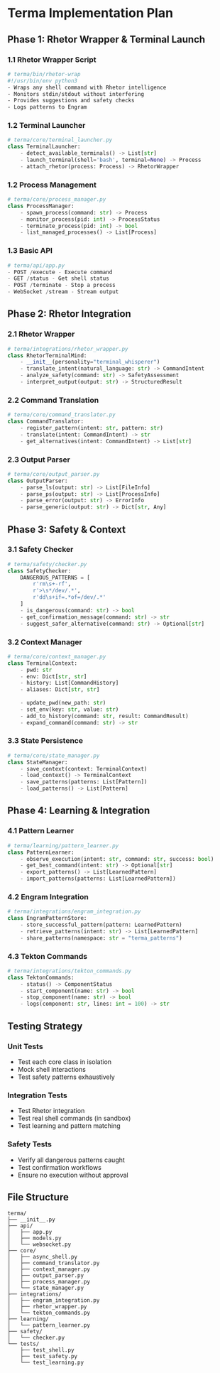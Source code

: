 # Terma Implementation Plan

## Phase 1: Rhetor Wrapper & Terminal Launch

### 1.1 Rhetor Wrapper Script
```bash
# terma/bin/rhetor-wrap
#!/usr/bin/env python3
- Wraps any shell command with Rhetor intelligence
- Monitors stdin/stdout without interfering
- Provides suggestions and safety checks
- Logs patterns to Engram
```

### 1.2 Terminal Launcher
```python
# terma/core/terminal_launcher.py
class TerminalLauncher:
    - detect_available_terminals() -> List[str]
    - launch_terminal(shell='bash', terminal=None) -> Process
    - attach_rhetor(process: Process) -> RhetorWrapper
```

### 1.2 Process Management
```python
# terma/core/process_manager.py
class ProcessManager:
    - spawn_process(command: str) -> Process
    - monitor_process(pid: int) -> ProcessStatus
    - terminate_process(pid: int) -> bool
    - list_managed_processes() -> List[Process]
```

### 1.3 Basic API
```python
# terma/api/app.py
- POST /execute - Execute command
- GET /status - Get shell status
- POST /terminate - Stop a process
- WebSocket /stream - Stream output
```

## Phase 2: Rhetor Integration

### 2.1 Rhetor Wrapper
```python
# terma/integrations/rhetor_wrapper.py
class RhetorTerminalMind:
    - __init__(personality="terminal_whisperer")
    - translate_intent(natural_language: str) -> CommandIntent
    - analyze_safety(command: str) -> SafetyAssessment
    - interpret_output(output: str) -> StructuredResult
```

### 2.2 Command Translation
```python
# terma/core/command_translator.py
class CommandTranslator:
    - register_pattern(intent: str, pattern: str)
    - translate(intent: CommandIntent) -> str
    - get_alternatives(intent: CommandIntent) -> List[str]
```

### 2.3 Output Parser
```python
# terma/core/output_parser.py
class OutputParser:
    - parse_ls(output: str) -> List[FileInfo]
    - parse_ps(output: str) -> List[ProcessInfo]
    - parse_error(output: str) -> ErrorInfo
    - parse_generic(output: str) -> Dict[str, Any]
```

## Phase 3: Safety & Context

### 3.1 Safety Checker
```python
# terma/safety/checker.py
class SafetyChecker:
    DANGEROUS_PATTERNS = [
        r'rm\s+-rf',
        r'>\s*/dev/.*',
        r'dd\s+if=.*of=/dev/.*'
    ]
    - is_dangerous(command: str) -> bool
    - get_confirmation_message(command: str) -> str
    - suggest_safer_alternative(command: str) -> Optional[str]
```

### 3.2 Context Manager
```python
# terma/core/context_manager.py
class TerminalContext:
    - pwd: str
    - env: Dict[str, str]
    - history: List[CommandHistory]
    - aliases: Dict[str, str]
    
    - update_pwd(new_path: str)
    - set_env(key: str, value: str)
    - add_to_history(command: str, result: CommandResult)
    - expand_command(command: str) -> str
```

### 3.3 State Persistence
```python
# terma/core/state_manager.py
class StateManager:
    - save_context(context: TerminalContext)
    - load_context() -> TerminalContext
    - save_patterns(patterns: List[Pattern])
    - load_patterns() -> List[Pattern]
```

## Phase 4: Learning & Integration

### 4.1 Pattern Learner
```python
# terma/learning/pattern_learner.py
class PatternLearner:
    - observe_execution(intent: str, command: str, success: bool)
    - get_best_command(intent: str) -> Optional[str]
    - export_patterns() -> List[LearnedPattern]
    - import_patterns(patterns: List[LearnedPattern])
```

### 4.2 Engram Integration
```python
# terma/integrations/engram_integration.py
class EngramPatternStore:
    - store_successful_pattern(pattern: LearnedPattern)
    - retrieve_patterns(intent: str) -> List[LearnedPattern]
    - share_patterns(namespace: str = "terma_patterns")
```

### 4.3 Tekton Commands
```python
# terma/integrations/tekton_commands.py
class TektonCommands:
    - status() -> ComponentStatus
    - start_component(name: str) -> bool
    - stop_component(name: str) -> bool
    - logs(component: str, lines: int = 100) -> str
```

## Testing Strategy

### Unit Tests
- Test each core class in isolation
- Mock shell interactions
- Test safety patterns exhaustively

### Integration Tests
- Test Rhetor integration
- Test real shell commands (in sandbox)
- Test learning and pattern matching

### Safety Tests
- Verify all dangerous patterns caught
- Test confirmation workflows
- Ensure no execution without approval

## File Structure
```
terma/
├── __init__.py
├── api/
│   ├── app.py
│   ├── models.py
│   └── websocket.py
├── core/
│   ├── async_shell.py
│   ├── command_translator.py
│   ├── context_manager.py
│   ├── output_parser.py
│   ├── process_manager.py
│   └── state_manager.py
├── integrations/
│   ├── engram_integration.py
│   ├── rhetor_wrapper.py
│   └── tekton_commands.py
├── learning/
│   └── pattern_learner.py
├── safety/
│   └── checker.py
└── tests/
    ├── test_shell.py
    ├── test_safety.py
    └── test_learning.py
```
